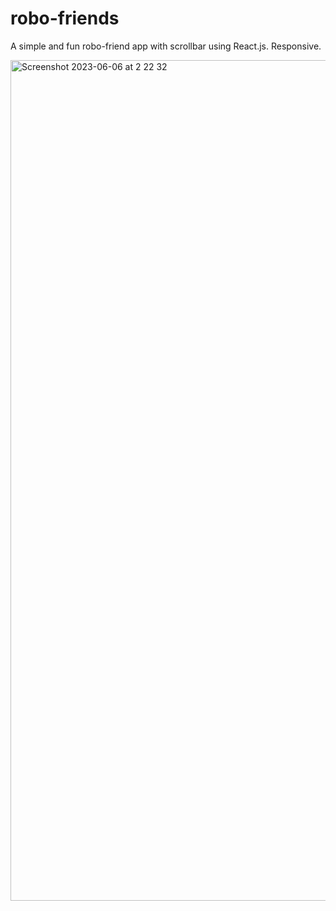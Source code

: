 # robo-friends

A simple and fun robo-friend app with scrollbar using React.js. Responsive.

<img width="1345" alt="Screenshot 2023-06-06 at 2 22 32" src="https://github.com/vickneee/robo-friends/assets/93821265/79cf998b-4cb4-4f6f-bec8-64ae445a9d5d">
